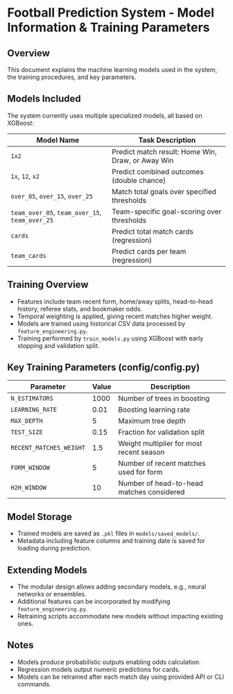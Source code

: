# Football Prediction System - Model Information & Training Parameters

## Overview

This document explains the machine learning models used in the system, the training procedures, and key parameters.

## Models Included

The system currently uses multiple specialized models, all based on XGBoost:

| Model Name      | Task Description                                   |
|-----------------|--------------------------------------------------|
| `1x2`                | Predict match result: Home Win, Draw, or Away Win|
| `1x`, `12`, `x2`   | Predict combined outcomes (double chance)        |
| `over_05`, `over_15`, `over_25` | Match total goals over specified thresholds |
| `team_over_05`, `team_over_15`, `team_over_25` | Team-specific goal-scoring over thresholds   |
| `cards`         | Predict total match cards (regression)            |
| `team_cards`    | Predict cards per team (regression)                |

## Training Overview

- Features include team recent form, home/away splits, head-to-head history, referee stats, and bookmaker odds.
- Temporal weighting is applied, giving recent matches higher weight.
- Models are trained using historical CSV data processed by `feature_engineering.py`.
- Training performed by `train_models.py` using XGBoost with early stopping and validation split.

## Key Training Parameters (config/config.py)

| Parameter                                 | Value      | Description                           |
|----------------------------------|------------|-------------------------------------|
| `N_ESTIMATORS`                      | 1000        | Number of trees in boosting          |
| `LEARNING_RATE`                    | 0.01          | Boosting learning rate                 |
| `MAX_DEPTH`                          | 5               | Maximum tree depth                     |
| `TEST_SIZE`                              | 0.15          | Fraction for validation split          |
| `RECENT_MATCHES_WEIGHT`  | 1.5           | Weight multiplier for most recent season |
| `FORM_WINDOW`                    | 5             | Number of recent matches used for form  |
| `H2H_WINDOW`                      | 10            | Number of head-to-head matches considered|

## Model Storage

- Trained models are saved as `.pkl` files in `models/saved_models/`.
- Metadata including feature columns and training date is saved for loading during prediction.

## Extending Models

- The modular design allows adding secondary models, e.g., neural networks or ensembles.
- Additional features can be incorporated by modifying `feature_engineering.py`.
- Retraining scripts accommodate new models without impacting existing ones.

## Notes

- Models produce probabilistic outputs enabling odds calculation.
- Regression models output numeric predictions for cards.
- Models can be retrained after each match day using provided API or CLI commands.